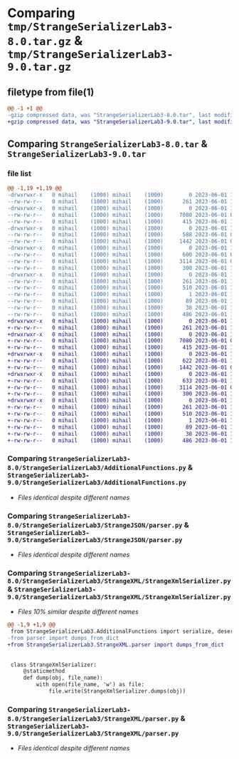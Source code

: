 # Comparing `tmp/StrangeSerializerLab3-8.0.tar.gz` & `tmp/StrangeSerializerLab3-9.0.tar.gz`

## filetype from file(1)

```diff
@@ -1 +1 @@
-gzip compressed data, was "StrangeSerializerLab3-8.0.tar", last modified: Thu Jun  1 10:33:04 2023, max compression
+gzip compressed data, was "StrangeSerializerLab3-9.0.tar", last modified: Thu Jun  1 10:34:53 2023, max compression
```

## Comparing `StrangeSerializerLab3-8.0.tar` & `StrangeSerializerLab3-9.0.tar`

### file list

```diff
@@ -1,19 +1,19 @@
-drwxrwxr-x   0 mihail    (1000) mihail    (1000)        0 2023-06-01 10:33:04.486120 StrangeSerializerLab3-8.0/
--rw-rw-r--   0 mihail    (1000) mihail    (1000)      261 2023-06-01 10:33:04.482120 StrangeSerializerLab3-8.0/PKG-INFO
-drwxrwxr-x   0 mihail    (1000) mihail    (1000)        0 2023-06-01 10:33:04.478120 StrangeSerializerLab3-8.0/StrangeSerializerLab3/
--rw-rw-r--   0 mihail    (1000) mihail    (1000)     7080 2023-06-01 07:24:02.000000 StrangeSerializerLab3-8.0/StrangeSerializerLab3/AdditionalFunctions.py
--rw-rw-r--   0 mihail    (1000) mihail    (1000)      415 2023-06-01 10:30:38.000000 StrangeSerializerLab3-8.0/StrangeSerializerLab3/StrangeFactory.py
-drwxrwxr-x   0 mihail    (1000) mihail    (1000)        0 2023-06-01 10:33:04.482120 StrangeSerializerLab3-8.0/StrangeSerializerLab3/StrangeJSON/
--rw-rw-r--   0 mihail    (1000) mihail    (1000)      588 2023-06-01 09:39:28.000000 StrangeSerializerLab3-8.0/StrangeSerializerLab3/StrangeJSON/StrangeJsonSerializer.py
--rw-rw-r--   0 mihail    (1000) mihail    (1000)     1442 2023-06-01 08:44:19.000000 StrangeSerializerLab3-8.0/StrangeSerializerLab3/StrangeJSON/parser.py
-drwxrwxr-x   0 mihail    (1000) mihail    (1000)        0 2023-06-01 10:33:04.482120 StrangeSerializerLab3-8.0/StrangeSerializerLab3/StrangeXML/
--rw-rw-r--   0 mihail    (1000) mihail    (1000)      600 2023-06-01 09:39:28.000000 StrangeSerializerLab3-8.0/StrangeSerializerLab3/StrangeXML/StrangeXmlSerializer.py
--rw-rw-r--   0 mihail    (1000) mihail    (1000)     3114 2023-06-01 08:46:03.000000 StrangeSerializerLab3-8.0/StrangeSerializerLab3/StrangeXML/parser.py
--rw-rw-r--   0 mihail    (1000) mihail    (1000)      300 2023-06-01 10:32:56.000000 StrangeSerializerLab3-8.0/StrangeSerializerLab3/__init__.py
-drwxrwxr-x   0 mihail    (1000) mihail    (1000)        0 2023-06-01 10:33:04.482120 StrangeSerializerLab3-8.0/StrangeSerializerLab3.egg-info/
--rw-rw-r--   0 mihail    (1000) mihail    (1000)      261 2023-06-01 10:33:04.000000 StrangeSerializerLab3-8.0/StrangeSerializerLab3.egg-info/PKG-INFO
--rw-rw-r--   0 mihail    (1000) mihail    (1000)      510 2023-06-01 10:33:04.000000 StrangeSerializerLab3-8.0/StrangeSerializerLab3.egg-info/SOURCES.txt
--rw-rw-r--   0 mihail    (1000) mihail    (1000)        1 2023-06-01 10:33:04.000000 StrangeSerializerLab3-8.0/StrangeSerializerLab3.egg-info/dependency_links.txt
--rw-rw-r--   0 mihail    (1000) mihail    (1000)       89 2023-06-01 10:33:04.000000 StrangeSerializerLab3-8.0/StrangeSerializerLab3.egg-info/top_level.txt
--rw-rw-r--   0 mihail    (1000) mihail    (1000)       38 2023-06-01 10:33:04.486120 StrangeSerializerLab3-8.0/setup.cfg
--rw-rw-r--   0 mihail    (1000) mihail    (1000)      486 2023-06-01 10:33:01.000000 StrangeSerializerLab3-8.0/setup.py
+drwxrwxr-x   0 mihail    (1000) mihail    (1000)        0 2023-06-01 10:34:53.661159 StrangeSerializerLab3-9.0/
+-rw-rw-r--   0 mihail    (1000) mihail    (1000)      261 2023-06-01 10:34:53.661159 StrangeSerializerLab3-9.0/PKG-INFO
+drwxrwxr-x   0 mihail    (1000) mihail    (1000)        0 2023-06-01 10:34:53.657158 StrangeSerializerLab3-9.0/StrangeSerializerLab3/
+-rw-rw-r--   0 mihail    (1000) mihail    (1000)     7080 2023-06-01 07:24:02.000000 StrangeSerializerLab3-9.0/StrangeSerializerLab3/AdditionalFunctions.py
+-rw-rw-r--   0 mihail    (1000) mihail    (1000)      415 2023-06-01 10:30:38.000000 StrangeSerializerLab3-9.0/StrangeSerializerLab3/StrangeFactory.py
+drwxrwxr-x   0 mihail    (1000) mihail    (1000)        0 2023-06-01 10:34:53.657158 StrangeSerializerLab3-9.0/StrangeSerializerLab3/StrangeJSON/
+-rw-rw-r--   0 mihail    (1000) mihail    (1000)      622 2023-06-01 10:34:49.000000 StrangeSerializerLab3-9.0/StrangeSerializerLab3/StrangeJSON/StrangeJsonSerializer.py
+-rw-rw-r--   0 mihail    (1000) mihail    (1000)     1442 2023-06-01 08:44:19.000000 StrangeSerializerLab3-9.0/StrangeSerializerLab3/StrangeJSON/parser.py
+drwxrwxr-x   0 mihail    (1000) mihail    (1000)        0 2023-06-01 10:34:53.657158 StrangeSerializerLab3-9.0/StrangeSerializerLab3/StrangeXML/
+-rw-rw-r--   0 mihail    (1000) mihail    (1000)      633 2023-06-01 10:34:49.000000 StrangeSerializerLab3-9.0/StrangeSerializerLab3/StrangeXML/StrangeXmlSerializer.py
+-rw-rw-r--   0 mihail    (1000) mihail    (1000)     3114 2023-06-01 08:46:03.000000 StrangeSerializerLab3-9.0/StrangeSerializerLab3/StrangeXML/parser.py
+-rw-rw-r--   0 mihail    (1000) mihail    (1000)      300 2023-06-01 10:32:56.000000 StrangeSerializerLab3-9.0/StrangeSerializerLab3/__init__.py
+drwxrwxr-x   0 mihail    (1000) mihail    (1000)        0 2023-06-01 10:34:53.657158 StrangeSerializerLab3-9.0/StrangeSerializerLab3.egg-info/
+-rw-rw-r--   0 mihail    (1000) mihail    (1000)      261 2023-06-01 10:34:53.000000 StrangeSerializerLab3-9.0/StrangeSerializerLab3.egg-info/PKG-INFO
+-rw-rw-r--   0 mihail    (1000) mihail    (1000)      510 2023-06-01 10:34:53.000000 StrangeSerializerLab3-9.0/StrangeSerializerLab3.egg-info/SOURCES.txt
+-rw-rw-r--   0 mihail    (1000) mihail    (1000)        1 2023-06-01 10:34:53.000000 StrangeSerializerLab3-9.0/StrangeSerializerLab3.egg-info/dependency_links.txt
+-rw-rw-r--   0 mihail    (1000) mihail    (1000)       89 2023-06-01 10:34:53.000000 StrangeSerializerLab3-9.0/StrangeSerializerLab3.egg-info/top_level.txt
+-rw-rw-r--   0 mihail    (1000) mihail    (1000)       38 2023-06-01 10:34:53.661159 StrangeSerializerLab3-9.0/setup.cfg
+-rw-rw-r--   0 mihail    (1000) mihail    (1000)      486 2023-06-01 10:34:49.000000 StrangeSerializerLab3-9.0/setup.py
```

### Comparing `StrangeSerializerLab3-8.0/StrangeSerializerLab3/AdditionalFunctions.py` & `StrangeSerializerLab3-9.0/StrangeSerializerLab3/AdditionalFunctions.py`

 * *Files identical despite different names*

### Comparing `StrangeSerializerLab3-8.0/StrangeSerializerLab3/StrangeJSON/parser.py` & `StrangeSerializerLab3-9.0/StrangeSerializerLab3/StrangeJSON/parser.py`

 * *Files identical despite different names*

### Comparing `StrangeSerializerLab3-8.0/StrangeSerializerLab3/StrangeXML/StrangeXmlSerializer.py` & `StrangeSerializerLab3-9.0/StrangeSerializerLab3/StrangeXML/StrangeXmlSerializer.py`

 * *Files 10% similar despite different names*

```diff
@@ -1,9 +1,9 @@
 from StrangeSerializerLab3.AdditionalFunctions import serialize, deserialize
-from parser import dumps_from_dict
+from StrangeSerializerLab3.StrangeXML.parser import dumps_from_dict
 
 
 class StrangeXmlSerializer:
     @staticmethod
     def dump(obj, file_name):
         with open(file_name, 'w') as file:
             file.write(StrangeXmlSerializer.dumps(obj))
```

### Comparing `StrangeSerializerLab3-8.0/StrangeSerializerLab3/StrangeXML/parser.py` & `StrangeSerializerLab3-9.0/StrangeSerializerLab3/StrangeXML/parser.py`

 * *Files identical despite different names*

